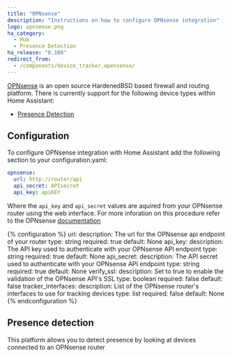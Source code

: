 ```yaml
---
title: "OPNsense"
description: "Instructions on how to configure OPNsense integration"
logo: opnsense.png
ha_category:
  - Hub
  - Presence Detection
ha_release: "0.100"
redirect_from:
  - /components/device_tracker.opensense/
---
```


[OPNsense](https://opnsense.org/) is an open source HardenedBSD based firewall
and routing platform. There is currently support for the following device types
within Home Assistant:

- [Presence Detection](#presence-detection)

## Configuration

To configure OPNsense integration with Home Assistant add the following section
to your configuration.yaml:

```yaml
opnsense:
  url: http://router/api
  api_secret: APIsecret
  api_key: apiKEY
```

Where the `api_key` and `api_secret` values are aquired from your OPNsense
router using the web interface. For more inforation on this procedure refer
to the OPNsense [documentation](https://docs.opnsense.org/development/how-tos/api.html#creating-keys)

{% configuration %}
url:
  description: The url for the OPNsense api endpoint of your router
  type: string
  required: true
  default: None
api_key:
  description: The API key used to authenticate with your OPNsense API endpoint
  type: string
  required: true
  default: None
api_secret:
  description: The API secret used to authenticate with your OPNsense API endpoint
  type: string
  required: true
  default: None
verify_ssl:
  description: Set to true to enable the validation of the OPNsense API's SSL
  type: boolean
  required: false
  default: false
tracker_interfaces:
  description: List of the OPNsense router's interfaces to use for tracking devices
  type: list
  required: false
  default: None
{% endconfiguration %}


## Presence detection

This platform allows you to detect presence by looking at devices connected to an OPNsense router
